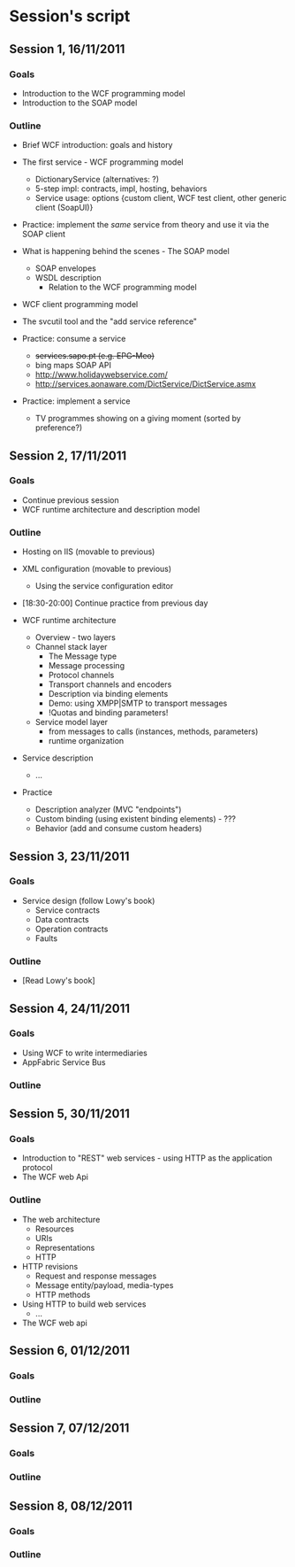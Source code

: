 # Session's script #

<!--- ------------------------------ Session 1 ------------------------------ -->
## Session 1, 16/11/2011 ##

### Goals ###

* Introduction to the WCF programming model 
* Introduction to the SOAP model
	
### Outline ###

* Brief WCF introduction: goals and history
* The first service - WCF programming model
	* DictionaryService (alternatives: ?)
	* 5-step impl: contracts, impl, hosting, behaviors
	* Service usage: options {custom client, WCF test client, other generic client (SoapUI)}
	
* Practice: implement the *same* service from theory and use it via the SOAP client
	
* What is happening behind the scenes - The SOAP model 
	* SOAP envelopes
	* WSDL description
		* Relation to the WCF programming model
		
* WCF client programming model
* The svcutil tool and the "add service reference"

* Practice: consume a service
	* ~~services.sapo.pt (e.g. EPG-Meo)~~
	* bing maps SOAP API
	* http://www.holidaywebservice.com/
	* http://services.aonaware.com/DictService/DictService.asmx
	
* Practice: implement a service
	* TV programmes showing on a giving moment (sorted by preference?)	

<!--- ------------------------------ Session 2 ------------------------------ -->
## Session 2, 17/11/2011 ##

### Goals ###

* Continue previous session
* WCF runtime architecture and description model

### Outline ###

* Hosting on IIS (movable to previous)
* XML configuration (movable to previous)
	* Using the service configuration editor

* [18:30-20:00] Continue practice from previous day

* WCF runtime architecture
	* Overview - two layers
	* Channel stack layer
		* The Message type
		* Message processing
		* Protocol channels
		* Transport channels and encoders
		* Description via binding elements
		* Demo: using XMPP|SMTP to transport messages
		* !Quotas and binding parameters!
	* Service model layer
		* from messages to calls (instances, methods, parameters)
		* runtime organization
		
* Service description
	* ...	

* Practice
	* Description analyzer (MVC "endpoints")
	* Custom binding (using existent binding elements) - ???
	* Behavior (add and consume custom headers)

<!--- ------------------------------ Session 3 ------------------------------ -->
## Session 3, 23/11/2011 ##

### Goals ###

* Service design (follow Lowy's book)
	* Service contracts
	* Data contracts
	* Operation contracts
	* Faults

### Outline ###

* [Read Lowy's book]

<!--- ------------------------------ Session 4 ------------------------------ -->
## Session 4, 24/11/2011 ##

### Goals ###
* Using WCF to write intermediaries
* AppFabric Service Bus

### Outline ###

<!--- ------------------------------ Session 5 ------------------------------ -->
## Session 5, 30/11/2011 ##

### Goals ###
* Introduction to "REST" web services - using HTTP as the application protocol
* The WCF web Api

### Outline ###
* The web architecture
	* Resources
	* URIs
	* Representations
	* HTTP
* HTTP revisions
	* Request and response messages
	* Message entity/payload, media-types
	* HTTP methods
* Using HTTP to build web services
	* ...
* The WCF web api

<!--- ------------------------------ Session 6 ------------------------------ -->
## Session 6, 01/12/2011 ##

### Goals ###

### Outline ###

<!--- ------------------------------ Session 7 ------------------------------ -->
## Session 7, 07/12/2011 ##

### Goals ###

### Outline ###

<!--- ------------------------------ Session 8 ------------------------------ -->
## Session 8, 08/12/2011 ##

### Goals ###

### Outline ###
